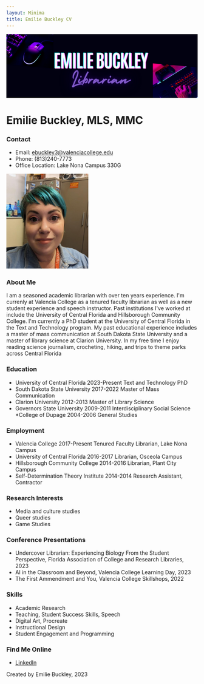 ```yaml
---
layout: Minima
title: Emilie Buckley CV
---
```

![Featured Image](assets/websiteheader.png)
# Emilie Buckley, MLS, MMC
### Contact
* Email: ebuckley3@valenciacollege.edu
* Phone: (813)240-7773
* Office Location: Lake Nona Campus 330G

![Featured Image](assets/profile.png)

### About Me
I am a seasoned academic librarian with over ten years experience. I'm currenly at Valencia College as a tenured faculty librarian as well as a new student experience and speech instructor. Past institutions I've worked at include the University of Central Florida and Hillsborough Community College. I'm currently a PhD student at the University of Central Florida in the Text and Technology program. My past educational experience includes a master of mass communication at South Dakota State University and a master of library science at Clarion University. In my free time I enjoy reading science journalism, crocheting, hiking, and trips to theme parks across Central Florida

### Education
* University of Central Florida  2023-Present
  Text and Technology PhD
* South Dakota State University  2017-2022
  Master of Mass Communication
* Clarion University  2012-2013
  Master of Library Science
* Governors State University  2009-2011
  Interdisciplinary Social Science
*College of Dupage 2004-2006
  General Studies

### Employment
* Valencia College  2017-Present
  Tenured Faculty Librarian, Lake Nona Campus
* University of Central Florida  2016-2017
  Librarian, Osceola Campus
* Hillsborough Community College  2014-2016
  Librarian, Plant City Campus
* Self-Determination Theory Institute  2014-2014
  Research Assistant, Contractor

### Research Interests
* Media and culture studies
* Queer studies
* Game Studies

### Conference Presentations
* Undercover Librarian: Experiencing Biology From the Student Perspective, Florida Association of College and Research Libraries, 2023
* AI in the Classroom and Beyond, Valencia College Learning Day, 2023
* The First Ammendment and You, Valencia College Skillshops, 2022

### Skills
* Academic Research
* Teaching, Student Success Skills, Speech
* Digital Art, Procreate
* Instructional Design
* Student Engagement and Programming

### Find Me Online
* [LinkedIn](https://www.linkedin.com/in/emiliebuckley/)










Created by Emilie Buckley, 2023
